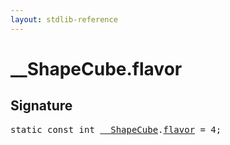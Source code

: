 ```yaml
---
layout: stdlib-reference
---
```


# __ShapeCube.flavor

## Signature
<pre>
<span class='code_keyword'>static</span> <span class='code_keyword'>const</span> <span class="code_keyword">int</span> <a href="/stdlib-reference/types/0_shapecube-027/index" class="code_type">__ShapeCube</a>.<a href="/stdlib-reference/types/0_shapecube-027/flavor" class="code_var">flavor</a> = 4;
</pre>

